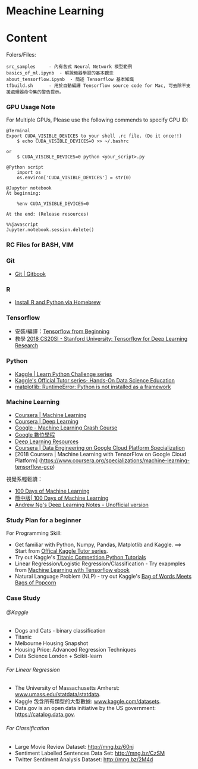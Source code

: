 # Meachine Learning

Content
=======

Folers/Files:

	src_samples		- 內有各式 Neural Network 模型範例
	basics_of_ml.ipynb	- 解說機器學習的基本觀念
	about_tensorflow.ipynb	- 簡述 Tensorflow 基本知識
	tfbuild.sh 		- 用於自動編譯 Tensorflow source code for Mac, 可去除不支援處理器命令集的警告提示。


### GPU Usage Note

For Multiple GPUs, Please use the following commends to specify GPU ID:

```
@Terminal
Export CUDA_VISIBLE_DEVICES to your shell .rc file. (Do it once!!)
	$ echo CUDA_VISIBLE_DEVICES=0 >> ~/.bashrc

or 
	$ CUDA_VISIBLE_DEVICES=0 python <your_script>.py
```

```
@Python script
	import os
	os.environ['CUDA_VISIBLE_DEVICES'] = str(0)
```

```
@Jupyter notebook
At beginning:

	%env CUDA_VISIBLE_DEVICES=0

At the end: (Release resources)

%%javascript
Jupyter.notebook.session.delete()
```

### RC Files for BASH, VIM
### Git

* [Git | Gitbook](https://www.gitbook.com/book/zlargon/git-tutorial/details)

### R

* [Install R and Python via Homebrew](http://pacha.hk/2017-07-12_r_and_python_via_homebrew.html)

### Tensorflow

* 安裝/編譯：[Tensorflow from Beginning](https://cigoic.wordpress.com/2017/07/26/tensorflow-from-beginning-2/)
* 教學 [2018 CS20SI - Stanford University: Tensorflow for Deep Learning Research](https://web.stanford.edu/class/cs20si)

### Python

* [Kaggle | Learn Python Challenge series](https://www.kaggle.com/colinmorris/learn-python-challenge-day-5)
* [Kaggle's Official Tutor series- Hands-On Data Science Education](https://www.kaggle.com/learn/overview)
* [matplotlib: RuntimeError: Python is not installed as a framework](https://stackoverflow.com/questions/34977388/matplotlib-runtimeerror-python-is-not-installed-as-a-framework)

### Machine Learning

* [Coursera | Machine Learning](https://www.coursera.org/learn/machine-learning)
* [Coursera | Deep Learning](https://www.coursera.org/specializations/deep-learning)
* [Google - Machine Learning Crash Course](https://developers.google.com/machine-learning/crash-course/)
* [Google 數位學程](https://learndigital.withgoogle.com/digitalgarage-tw)
* [Deep Learning Resources](https://cigoic.wordpress.com/2017/07/28/deep-learning-resources/)
* [Coursera | Data Engineering on Google Cloud Platform Specialization](https://www.coursera.org/specializations/gcp-data-machine-learning)
* [2018 Coursera | Machine Learning with TensorFlow on Google Cloud Platform] (https://www.coursera.org/specializations/machine-learning-tensorflow-gcp)

視覺系輕鬆讀：

* [100 Days of Machine Learning](https://github.com/Avik-Jain/100-Days-Of-ML-Code)
* [簡中版| 100 Days of Machine Learning](https://github.com/MachineLearning100/100-Days-Of-ML-Code)
* [Andrew Ng's Deep Learning Notes - Unofficial version](https://www.slideshare.net/TessFerrandez/notes-from-coursera-deep-learning-courses-by-andrew-ng)

### Study Plan for a beginner

For Programming Skill:

* Get familiar with Python, Numpy, Pandas, Matplotlib and Kaggle. ==> Start from [Offical Kaggle Tutor series](https://www.kaggle.com/learn/overview).
* Try out Kaggle's [Titanic Competition Python Tutorials](http://www.kaggle.com/c/titanic-gettingStarted)
* Linear Regression/Logistic Regression/Classification - Try exapmples from [Machine Learning with Tensorflow ebook](https://github.com/BinRoot/TensorFlow-Book)
* Natural Language Problem (NLP) - try out Kaggle's [Bag of Words Meets Bags of Popcorn](https://www.kaggle.com/c/word2vec-nlp-tutorial/overview)

### Case Study

###### @Kaggle

* Dogs and Cats - binary classification
* Titanic
* Melbourne Housing Snapshot
* Housing Price: Advanced Regression Techniques
* Data Science London + Scikit-learn
    
###### For Linear Regression

* The University of Massachusetts Amherst: www.umass.edu/statdata/statdata.
* Kaggle 包含所有類型的大型數據: www.kaggle.com/datasets.
* Data.gov is an open data initiative by the US government: https://catalog.data.gov.

###### For Classification

*  Large Movie Review Dataset: http://mng.bz/60nj
*  Sentiment Labelled Sentences Data Set: http://mng.bz/CzSM
*  Twitter Sentiment Analysis Dataset: http://mng.bz/2M4d
